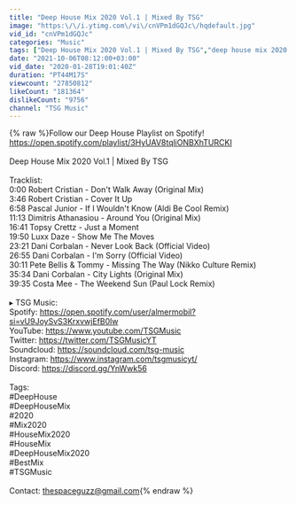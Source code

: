 ```yaml
---
title: "Deep House Mix 2020 Vol.1 | Mixed By TSG"
image: "https:\/\/i.ytimg.com\/vi\/cnVPm1dGQJc\/hqdefault.jpg"
vid_id: "cnVPm1dGQJc"
categories: "Music"
tags: ["Deep House Mix 2020 Vol.1 | Mixed By TSG","deep house mix 2020 vol 1 mixed by tsg","deep"]
date: "2021-10-06T08:12:00+03:00"
vid_date: "2020-01-28T19:01:40Z"
duration: "PT44M17S"
viewcount: "27850812"
likeCount: "181364"
dislikeCount: "9756"
channel: "TSG Music"
---
```

{% raw %}Follow our Deep House Playlist on Spotify!<br /><a rel="nofollow" target="blank" href="https://open.spotify.com/playlist/3HyUAV8tqliONBXhTURCKI">https://open.spotify.com/playlist/3HyUAV8tqliONBXhTURCKI</a><br /><br />Deep House Mix 2020 Vol.1 | Mixed By TSG<br /><br />Tracklist:<br />0:00 Robert Cristian - Don't Walk Away (Original Mix)<br />3:46 Robert Cristian - Cover It Up<br />6:58 Pascal Junior - If I Wouldn't Know (Aldi Be Cool Remix)<br />11:13 Dimitris Athanasiou - Around You (Original Mix)<br />16:41 Topsy Crettz - Just a Moment<br />19:50 Luxx Daze - Show Me The Moves<br />23:21 Dani Corbalan - Never Look Back (Official Video)<br />26:55 Dani Corbalan - I'm Sorry (Official Video)<br />30:11 Pete Bellis &amp; Tommy - Missing The Way (Nikko Culture Remix)<br />35:34 Dani Corbalan - City Lights (Original Mix)<br />39:35 Costa Mee - The Weekend Sun (Paul Lock Remix)<br /><br />▸ TSG Music:<br />Spotify: <a rel="nofollow" target="blank" href="https://open.spotify.com/user/almermobil?si=vU9JoySvS3KrxvwjEfB0lw">https://open.spotify.com/user/almermobil?si=vU9JoySvS3KrxvwjEfB0lw</a><br />YouTube: <a rel="nofollow" target="blank" href="https://www.youtube.com/TSGMusic">https://www.youtube.com/TSGMusic</a><br />Twitter: <a rel="nofollow" target="blank" href="https://twitter.com/TSGMusicYT">https://twitter.com/TSGMusicYT</a><br />Soundcloud: <a rel="nofollow" target="blank" href="https://soundcloud.com/tsg-music">https://soundcloud.com/tsg-music</a><br />Instagram: <a rel="nofollow" target="blank" href="https://www.instagram.com/tsgmusicyt/">https://www.instagram.com/tsgmusicyt/</a><br />Discord: <a rel="nofollow" target="blank" href="https://discord.gg/YnWwk56">https://discord.gg/YnWwk56</a><br /><br />Tags:<br />#DeepHouse<br />#DeepHouseMix<br />#2020<br />#Mix2020<br />#HouseMix2020<br />#HouseMix<br />#DeepHouseMix2020<br />#BestMix<br />#TSGMusic<br /><br />Contact: thespaceguzz@gmail.com{% endraw %}
